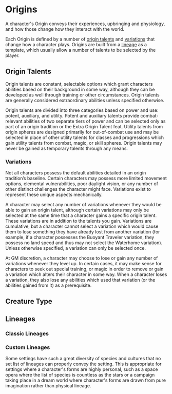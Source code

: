 # Origins

A character's Origin conveys their experiences, upbringing and physiology, and how those change how they interact with the world.

Each Origin is defined by a number of [origin talents](#) and [variations](#) that change how a character plays. Origins are built from a [lineage](#Lineages) as a template, which usually allow a number of talents to be selected by the player.

## Origin Talents

Origin talents are constant, selectable options which grant characters abilities based on their background in some way, although they can be developed as well through training or other circumstances. Origin talents are generally considered extraordinary abilities unless specified otherwise.

Origin talents are divided into three categories based on power and use: potent, auxiliary, and utility. Potent and auxiliary talents provide combat-relevant abilities of two separate tiers of power and can be selected only as part of an origin tradition or the Extra Origin Talent feat. Utility talents from origin spheres are designed primarily for out-of-combat use and may be selected in place of other utility talents for classes and progressions which gain utility talents from combat, magic, or skill spheres. Origin talents may never be gained as temporary talents through any means.

### Variations

Not all characters possess the default abilities detailed in an origin tradition’s baseline. Certain characters may possess more limited movement options, elemental vulnerabilities, poor daylight vision, or any number of other distinct challenges the character might face. Variations exist to represent these unique aspects mechanically.

A character may select any number of variations whenever they would be able to gain an origin talent, although certain variations may only be selected at the same time that a character gains a specific origin talent. These variations are in addition to the talents you gain. Variations are cumulative, but a character cannot select a variation which would cause them to lose something they have already lost from another variation (for example, if a character possesses the Buoyant Traveler variation, they possess no land speed and thus may not select the Waterhome variation). Unless otherwise specified, a variation can only be selected once.

At GM discretion, a character may choose to lose or gain any number of variations whenever they level up. In certain cases, it may make sense for characters to seek out special training, or magic in order to remove or gain a variation which alters their character in some way. When a character loses a variation, they also lose any abilities which used that variation (or the abilities gained from it) as a prerequisite.

## Creature Type



## Lineages



### Classic Lineages

### Custom Lineages

Some settings have such a great diversity of species and cultures that no set list of lineages can properly convey the setting. This is appropriate for settings where a character's forms are highly personal, such as a space opera where the list of species is countless as the stars or a campaign taking place in a dream world where character's forms are drawn from pure imagination rather than physical lineage.
